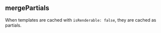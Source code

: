 ## mergePartials

When templates are cached with `isRenderable: false`, they are cached as partials.